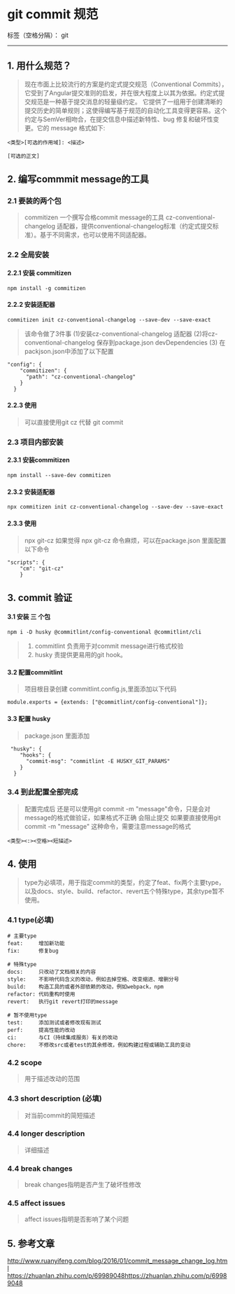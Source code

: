 # git commit 规范

标签（空格分隔）： git

---
## 1. 用什么规范？
>现在市面上比较流行的方案是约定式提交规范（Conventional Commits），它受到了Angular提交准则的启发，并在很大程度上以其为依据。约定式提交规范是一种基于提交消息的轻量级约定。 它提供了一组用于创建清晰的提交历史的简单规则；这使得编写基于规范的自动化工具变得更容易。这个约定与SemVer相吻合，在提交信息中描述新特性、bug 修复和破坏性变更。它的 message 格式如下:
```
<类型>[可选的作用域]: <描述>

[可选的正文]

```
## 2. 编写commmit message的工具
### 2.1 要装的两个包
>commitizen 一个撰写合格commit message的工具
>cz-conventional-changelog 适配器，提供conventional-changelog标准（约定式提交标准）。基于不同需求，也可以使用不同适配器。
### 2.2 全局安装
#### 2.2.1  安装 commitizen
```
npm install -g commitizen
```
#### 2.2.2  安装适配器
```
commitizen init cz-conventional-changelog --save-dev --save-exact
```
>该命令做了3件事
(1)安装cz-conventional-changelog 适配器 (2)将cz-conventional-changelog 保存到package.json devDependencies
(3) 在packjson.json中添加了以下配置

```
"config": {
    "commitizen": {
      "path": "cz-conventional-changelog"
    }
  }
```
#### 2.2.3 使用
> 可以直接使用git cz 代替  git commit 

### 2.3 项目内部安装
#### 2.3.1 安装commitizen
```
npm install --save-dev commitizen
```
#### 2.3.2 安装适配器
```
npx commitizen init cz-conventional-changelog --save-dev --save-exact
```
#### 2.3.3 使用
>npx git-cz
>如果觉得 npx git-cz 命令麻烦，可以在package.json 里面配置以下命令
```
"scripts": {
    "cm": "git-cz"
    }
```
## 3. commit 验证
#### 3.1 安装 三 个包
```
npm i -D husky @commitlint/config-conventional @commitlint/cli
```
>1. commitlint 负责用于对commit message进行格式校验
>2. husky  责提供更易用的git hook。
#### 3.2 配置commitlint
>项目根目录创建 commitlint.config.js,里面添加以下代码
```
module.exports = {extends: ["@commitlint/config-conventional"]};
```
#### 3.3 配置 husky
>package.json 里面添加
```
 "husky": {
    "hooks": {
      "commit-msg": "commitlint -E HUSKY_GIT_PARAMS"
    }  
  }
```
### 3.4 到此配置全部完成
>配置完成后 还是可以使用git commit -m "message"命令，只是会对message的格式做验证，如果格式不正确 会阻止提交
> 如果要直接使用git commit -m "message" 这种命令，需要注意message的格式
```
<类型><:><空格><短描述>
```
## 4. 使用
>type为必填项，用于指定commit的类型，约定了feat、fix两个主要type，以及docs、style、build、refactor、revert五个特殊type，其余type暂不使用。
### 4.1 type(必填)
```
# 主要type
feat:     增加新功能
fix:      修复bug

# 特殊type
docs:     只改动了文档相关的内容
style:    不影响代码含义的改动，例如去掉空格、改变缩进、增删分号
build:    构造工具的或者外部依赖的改动，例如webpack，npm
refactor: 代码重构时使用
revert:   执行git revert打印的message

# 暂不使用type
test:     添加测试或者修改现有测试
perf:     提高性能的改动
ci:       与CI（持续集成服务）有关的改动
chore:    不修改src或者test的其余修改，例如构建过程或辅助工具的变动
```
### 4.2 scope
>用于描述改动的范围
### 4.3 short description (必填)
>对当前commit的简短描述
### 4.4 longer description
>详细描述
### 4.4 break changes
>break changes指明是否产生了破坏性修改
### 4.5 affect issues
>affect issues指明是否影响了某个问题

## 5. 参考文章
http://www.ruanyifeng.com/blog/2016/01/commit_message_change_log.html
https://zhuanlan.zhihu.com/p/69989048https://zhuanlan.zhihu.com/p/69989048